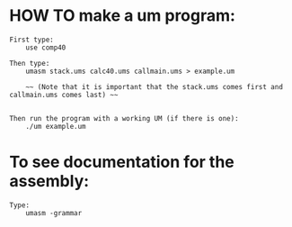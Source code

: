 # HOW TO make a um program:

    First type:
        use comp40

    Then type:
        umasm stack.ums calc40.ums callmain.ums > example.um
        
        ~~ (Note that it is important that the stack.ums comes first and callmain.ums comes last) ~~


    Then run the program with a working UM (if there is one):
        ./um example.um


# To see documentation for the assembly:
    Type:
        umasm -grammar




